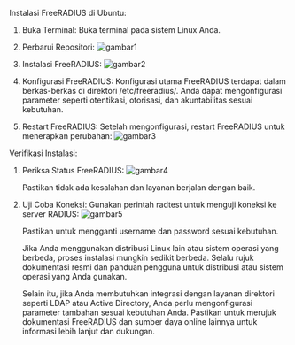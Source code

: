 Instalasi FreeRADIUS di Ubuntu:
1. Buka Terminal:
   Buka terminal pada sistem Linux Anda.
2. Perbarui Repositori:
   ![gambar1](https://github.com/akusukacoding22/riannnnnn/assets/156275570/4bd569cf-cf6a-463e-9ece-7bbcd5d00257)

3. Instalasi FreeRADIUS:
   ![gambar2](https://github.com/akusukacoding22/riannnnnn/assets/156275570/6bd8355a-92bc-4a7f-b652-b5e9cf88288e)

4. Konfigurasi FreeRADIUS:
   Konfigurasi utama FreeRADIUS terdapat dalam berkas-berkas di direktori /etc/freeradius/. Anda dapat mengonfigurasi parameter seperti otentikasi, otorisasi, dan akuntabilitas sesuai kebutuhan.
5. Restart FreeRADIUS:
   Setelah mengonfigurasi, restart FreeRADIUS untuk menerapkan perubahan:
   ![gambar3](https://github.com/akusukacoding22/riannnnnn/assets/156275570/ddad259a-6b98-4797-952d-55ff76a8616e)

Verifikasi Instalasi:
1. Periksa Status FreeRADIUS:
   ![gambar4](https://github.com/akusukacoding22/riannnnnn/assets/156275570/2fa92c76-0c71-4785-8c2f-be00d6c896f5)

   Pastikan tidak ada kesalahan dan layanan berjalan dengan baik.
2. Uji Coba Koneksi:
   Gunakan perintah radtest untuk menguji koneksi ke server RADIUS:
   ![gambar5](https://github.com/akusukacoding22/riannnnnn/assets/156275570/a97714ed-734f-47eb-837f-7b4068360934)

   Pastikan untuk mengganti username dan password sesuai kebutuhan.

   Jika Anda menggunakan distribusi Linux lain atau sistem operasi yang berbeda, proses instalasi mungkin sedikit berbeda. Selalu rujuk dokumentasi resmi dan panduan pengguna untuk distribusi        atau sistem operasi yang Anda gunakan.

   Selain itu, jika Anda membutuhkan integrasi dengan layanan direktori seperti LDAP atau Active Directory, Anda perlu mengonfigurasi parameter tambahan sesuai kebutuhan Anda. Pastikan untuk         merujuk dokumentasi FreeRADIUS dan sumber daya online lainnya untuk informasi lebih lanjut dan dukungan.










   
